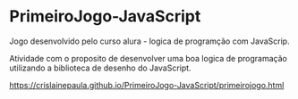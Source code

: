 # PrimeiroJogo-JavaScript
Jogo desenvolvido pelo curso alura - logica de programção com JavaScrip.

Atividade com o proposito de desenvolver uma boa logica de programação  
utilizando a biblioteca de desenho do JavaScript.

https://crislainepaula.github.io/PrimeiroJogo-JavaScript/primeirojogo.html

